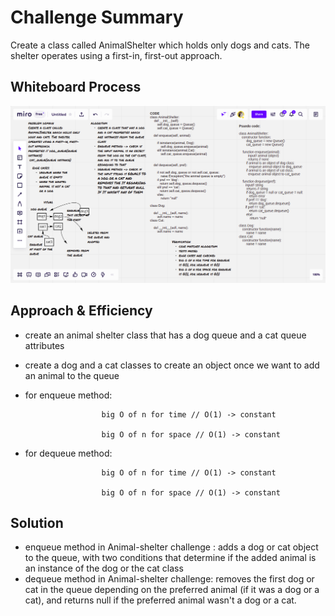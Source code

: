 # Challenge Summary

Create a class called AnimalShelter which holds only dogs and cats. The shelter operates using a first-in, first-out approach.

## Whiteboard Process
![whiteboard](stack-queue-animal-shelter.png)

## Approach & Efficiency
- create an animal shelter class that has a dog queue and a cat queue attributes
- create a dog and a cat classes to create an object once we want to add an animal to the queue
- for enqueue method:

                       big O of n for time // O(1) -> constant

                       big O of n for space // O(1) -> constant
- for dequeue method:

                       big O of n for time // O(1) -> constant

                       big O of n for space // O(1) -> constant

## Solution
- enqueue method in Animal-shelter challenge : adds a dog or cat object to the queue, with two conditions that determine if the added animal is an instance of the dog or the cat class
- dequeue method in Animal-shelter challenge: removes the first dog or cat in the queue depending on the preferred animal (if it was a dog or a cat), and returns null if the preferred animal wasn't a dog or a cat.
